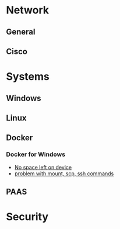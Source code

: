 <!-- TITLE: Home -->
<!-- SUBTITLE: A quick summary of Home -->

# Network
## General

## Cisco



# Systems
## Windows


## Linux


## Docker
### Docker for Windows
* [No space left on device](http://wiki.maximegy.ovh/english/docker/docker_for_windows/no_space_left_on_device)
* [problem with mount, scp, ssh commands](http://wiki.maximegy.ovh/english/docker/docker_for_windows/path_problem)



## PAAS


# Security


